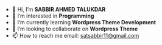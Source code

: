 - 👋 Hi, I’m **SABBIR AHMED TALUKDAR**
- 👀 I’m interested in **Programming**
- 🌱 I’m currently learning **Wordpress Theme Development**
- 💞️ I’m looking to collaborate on **Wordpress Theme**
- 📫 How to reach me email: satsabbir11@gmail.com

<!---
satsabbir11/satsabbir11 is a ✨ special ✨ repository because its `README.md` (this file) appears on your GitHub profile.
You can click the Preview link to take a look at your changes.
--->
